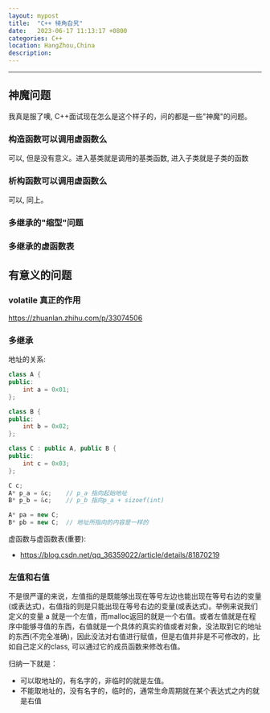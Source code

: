 ```yaml
---
layout: mypost
title:  "C++ 犄角旮旯"
date:   2023-06-17 11:13:17 +0800
categories: C++
location: HangZhou,China
description:
---
```

---

## 神魔问题

我真是服了噢, C++面试现在怎么是这个样子的，问的都是一些"神魔"的问题。

### 构造函数可以调用虚函数么

可以, 但是没有意义。进入基类就是调用的基类函数, 进入子类就是子类的函数

### 析构函数可以调用虚函数么

可以, 同上。

### 多继承的"缩型"问题

### 多继承的虚函数表

## 有意义的问题
### volatile 真正的作用
https://zhuanlan.zhihu.com/p/33074506

### 多继承

地址的关系:

```c++
class A {
public:
    int a = 0x01;
};

class B {
public:
    int b = 0x02;
};

class C : public A, public B {
public:
    int c = 0x03;
};

C c;
A* p_a = &c;    // p_a 指向起始地址
B* p_b = &c;    // p_b 指向p_a + sizoef(int)

A* pa = new C;
B* pb = new C;  // 地址所指向的内容是一样的

```

虚函数与虚函数表(重要):

* https://blog.csdn.net/qq_36359022/article/details/81870219

### 左值和右值

不是很严谨的来说，左值指的是既能够出现在等号左边也能出现在等号右边的变量(或表达式)，右值指的则是只能出现在等号右边的变量(或表达式)。举例来说我们定义的变量 a 就是一个左值，而malloc返回的就是一个右值。或者左值就是在程序中能够寻值的东西，右值就是一个具体的真实的值或者对象，没法取到它的地址的东西(不完全准确)，因此没法对右值进行赋值，但是右值并非是不可修改的，比如自己定义的class, 可以通过它的成员函数来修改右值。

归纳一下就是：
* 可以取地址的，有名字的，非临时的就是左值。
* 不能取地址的，没有名字的，临时的，通常生命周期就在某个表达式之内的就是右值